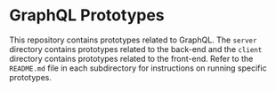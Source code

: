# GraphQL Prototypes
This repository contains prototypes related to GraphQL.
The `server` directory contains prototypes related to the back-end and the `client` directory contains prototypes related to the front-end.
Refer to the `README.md` file in each subdirectory for instructions on running specific prototypes.
